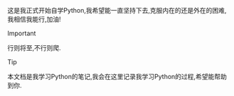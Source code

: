 这是我正式开始自学Python,我希望能一直坚持下去,克服内在的还是外在的困难,我相信我能行,加油!

> [!important]
>行则将至,不行则爬.

> [!tip]
>本文档是我学习Python的笔记,我会在这里记录我学习Python的过程,希望能帮助到你.


